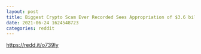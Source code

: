 ```yaml
--- 
layout: post 
title: Biggest Crypto Scam Ever Recorded Sees Appropriation of $3.6 billion in Bitcoin - AfriCrypt 
date: 2021-06-24 1624548723 
categories: reddit 
--- 
```

https://redd.it/o739ly